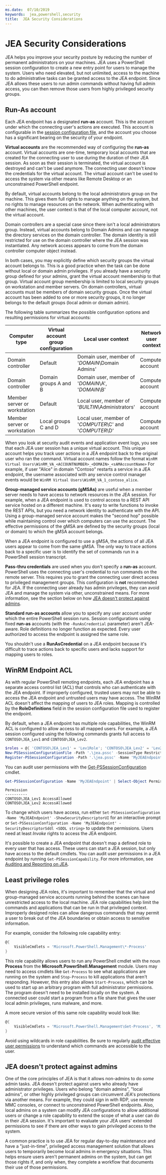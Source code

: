 ```yaml
---
ms.date:  07/10/2019
keywords:  jea,powershell,security
title:  JEA Security Considerations
---
```


# JEA Security Considerations

JEA helps you improve your security posture by reducing the number of permanent administrators on
your machines. JEA uses a PowerShell session configuration to create a new entry point for users to
manage the system. Users who need elevated, but not unlimited, access to the machine to do
administrative tasks can be granted access to the JEA endpoint. Since JEA allows these users to run
admin commands without having full admin access, you can then remove those users from highly
privileged security groups.

## Run-As account

Each JEA endpoint has a designated **run-as** account. This is the account under which the
connecting user's actions are executed. This account is configurable in the [session configuration file](session-configurations.md),
and the account you choose has a significant bearing on the security of your endpoint.

**Virtual accounts** are the recommended way of configuring the **run-as** account. Virtual accounts
are one-time, temporary local accounts that are created for the connecting user to use during the
duration of their JEA session. As soon as their session is terminated, the virtual account is
destroyed and can't be used anymore. The connecting user doesn't know the credentials for the
virtual account. The virtual account can't be used to access the system via other means like
Remote Desktop or an unconstrained PowerShell endpoint.

By default, virtual accounts belong to the local administrators group on the machine. This gives
them full rights to manage anything on the system, but no rights to manage resources on the network.
When authenticating with other machines, the user context is that of the local computer account, not
the virtual account.

Domain controllers are a special case since there isn't a local administrators group. Instead,
virtual accounts belong to Domain Admins and can manage the directory services on the domain
controller. The domain identity is still restricted for use on the domain controller where the JEA
session was instantiated. Any network access appears to come from the domain controller computer
object instead.

In both cases, you may explicitly define which security groups the virtual account belongs to. This
is a good practice when the task can be done without local or domain admin privileges. If you
already have a security group defined for your admins, grant the virtual account membership to that
group. Virtual account group membership is limited to local security groups on workstation and
member servers. On domain controllers, virtual accounts must be members of domain security groups.
Once the virtual account has been added to one or more security groups, it no longer belongs to the
default groups (local admin or domain admin).

The following table summarizes the possible configuration options and resulting permissions for
virtual accounts:

|        Computer type         | Virtual account group configuration |                   Local user context                    | Network user context |
| ---------------------------- | ----------------------------------- | ------------------------------------------------------- | -------------------- |
| Domain controller            | Default                             | Domain user, member of '*DOMAIN*\Domain Admins'         | Computer account     |
| Domain controller            | Domain groups A and B               | Domain user, member of '*DOMAIN*\A', '*DOMAIN*\B'       | Computer account     |
| Member server or workstation | Default                             | Local user, member of '*BUILTIN*\Administrators'        | Computer account     |
| Member server or workstation | Local groups C and D                | Local user, member of '*COMPUTER*\C' and '*COMPUTER*\D' | Computer account     |

When you look at security audit events and application event logs, you see that each JEA user
session has a unique virtual account. This unique account helps you track user actions in a JEA
endpoint back to the original user who ran the command. Virtual account names follow the format
`WinRM Virtual Users\WinRM_VA_<ACCOUNTNUMBER>_<DOMAIN>_<sAMAccountName>` For example, if user
"Alice" in domain "Contoso" restarts a service in a JEA endpoint, the username associated with any
service control manager events would be `WinRM Virtual Users\WinRM_VA_1_contoso_alice`.

**Group-managed service accounts (gMSAs)** are useful when a member server needs to have access to
network resources in the JEA session. For example, when a JEA endpoint is used to control access to
a REST API service hosted on a different machine. It's easy to write functions to invoke the REST
APIs, but you need a network identity to authenticate with the API. Using a group-managed service
account makes the "second hop" possible while maintaining control over which computers can use the
account. The effective permissions of the gMSA are defined by the security groups (local or domain)
to which the gMSA account belongs.

When a JEA endpoint is configured to use a gMSA, the actions of all JEA users appear to come from
the same gMSA. The only way to trace actions back to a specific user is to identify the set of
commands run in a PowerShell session transcript.

**Pass-thru credentials** are used when you don't specify a **run-as** account. PowerShell uses the
connecting user's credential to run commands on the remote server. This requires you to grant the
connecting user direct access to privileged management groups. This configuration is **not**
recommended for JEA. If the connecting user already has admin privileges, they can avoid JEA and
manage the system via other, unconstrained means. For more information, see the section below on how
[JEA doesn't protect against admins](#jea-doesnt-protect-against-admins).

**Standard run-as accounts** allow you to specify any user account under which the entire PowerShell
session runs. Session configurations using fixed **run-as** accounts (with the `-RunAsCredential`
parameter) aren't JEA-aware. Role definitions no longer function as expected. Every user authorized
to access the endpoint is assigned the same role.

You shouldn't use a **RunAsCredential** on a JEA endpoint because it's difficult to trace actions
back to specific users and lacks support for mapping users to roles.

## WinRM Endpoint ACL

As with regular PowerShell remoting endpoints, each JEA endpoint has a separate access control list
(ACL) that controls who can authenticate with the JEA endpoint. If improperly configured, trusted
users may not be able to access the JEA endpoint and untrusted users may have access. The WinRM ACL
doesn't affect the mapping of users to JEA roles. Mapping is controlled by the **RoleDefinitions**
field in the session configuration file used to register the endpoint.

By default, when a JEA endpoint has multiple role capabilities, the WinRM ACL is configured to allow
access to all mapped users. For example, a JEA session configured using the following commands
grants full access to `CONTOSO\JEA_Lev1` and `CONTOSO\JEA_Lev2`.

```powershell
$roles = @{ 'CONTOSO\JEA_Lev1' = 'Lev1Role'; 'CONTOSO\JEA_Lev2' = 'Lev2Role' }
New-PSSessionConfigurationFile -Path '.\jea.pssc' -SessionType RestrictedRemoteServer -RoleDefinitions $roles -RunAsVirtualAccount
Register-PSSessionConfiguration -Path '.\jea.pssc' -Name 'MyJEAEndpoint'
```

You can audit user permissions with the [Get-PSSessionConfiguration](/powershell/module/microsoft.powershell.core/get-pssessionconfiguration)
cmdlet.

```powershell
Get-PSSessionConfiguration -Name 'MyJEAEndpoint' | Select-Object Permission
```

```Output
Permission
----------
CONTOSO\JEA_Lev1 AccessAllowed
CONTOSO\JEA_Lev2 AccessAllowed
```

To change which users have access, run either
`Set-PSSessionConfiguration -Name 'MyJEAEndpoint' -ShowSecurityDescriptorUI` for an interactive
prompt or `Set-PSSessionConfiguration -Name 'MyJEAEndpoint' -SecurityDescriptorSddl <SDDL string>`
to update the permissions. Users need at least *Invoke* rights to access the JEA endpoint.

It's possible to create a JEA endpoint that doesn't map a defined role to every user that has
access. These users can start a JEA session, but only have access to the default cmdlets. You can
audit user permissions in a JEA endpoint by running `Get-PSSessionCapability`. For more information,
see [Auditing and Reporting on JEA](audit-and-report.md).

## Least privilege roles

When designing JEA roles, it's important to remember that the virtual and group-managed service
accounts running behind the scenes can have unrestricted access to the local machine. JEA role
capabilities help limit the commands and applications that can be run in that privileged context.
Improperly designed roles can allow dangerous commands that may permit a user to break out of the
JEA boundaries or obtain access to sensitive information.

For example, consider the following role capability entry:

```powershell
@{
    VisibleCmdlets = 'Microsoft.PowerShell.Management\*-Process'
}
```

This role capability allows users to run any PowerShell cmdlet with the noun **Process** from the
**Microsoft.PowerShell.Management** module. Users may need to access cmdlets like `Get-Process` to
see what applications are running on the system and `Stop-Process` to kill applications that aren't
responding. However, this entry also allows `Start-Process`, which can be used to start up an
arbitrary program with full administrator permissions. The program doesn't need to be installed
locally on the system. A connected user could start a program from a file share that gives the user
local admin privileges, runs malware, and more.

A more secure version of this same role capability would look like:

```powershell
@{
    VisibleCmdlets = 'Microsoft.PowerShell.Management\Get-Process', 'Microsoft.PowerShell.Management\Stop-Process'
}
```

Avoid using wildcards in role capabilities. Be sure to regularly [audit effective user permissions](audit-and-report.md#check-effective-rights-for-a-specific-user)
to understand which commands are accessible to the user.

## JEA doesn't protect against admins

One of the core principles of JEA is that it allows non-admins to do *some* admin tasks. JEA doesn't
protect against users who already have administrator privileges. Users who belong "domain admins",
"local admins", or other highly privileged groups can circumvent JEA's protections via another
means. For example, they could sign in with RDP, use remote MMC consoles, or connect to
unconstrained PowerShell endpoints. Also, local admins on a system can modify JEA configurations to
allow additional users or change a role capability to extend the scope of what a user can do in
their JEA session. It's important to evaluate your JEA users' extended permissions to see if there
are other ways to gain privileged access to the system.

A common practice is to use JEA for regular day-to-day maintenance and have a "just-in-time",
privileged access management solution that allows users to temporarily become local admins in emergency
situations. This helps ensure users aren't permanent admins on the system, but can get those rights
if, and only when, they complete a workflow that documents their use of those permissions.
